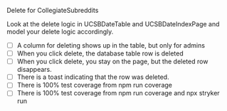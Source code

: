 Delete for CollegiateSubreddits

Look at the delete logic in UCSBDateTable and UCSBDateIndexPage and model your
delete logic accordingly.

- [ ] A column for deleting shows up in the table, but only for admins
- [ ] When you click delete, the database table row is deleted
- [ ] When you click delete, you stay on the page, but the deleted row disappears.
- [ ] There is a toast indicating that the row was deleted.
- [ ] There is 100% test coverage from npm run coverage
- [ ] There is 100% test coverage from npm run coverage and npx stryker run